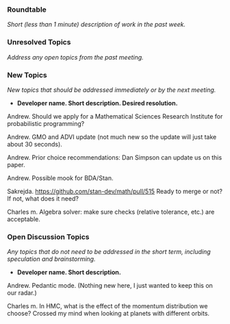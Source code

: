### Roundtable
_Short (less than 1 minute) description of work in the past week._

### Unresolved Topics
_Address any open topics from the past meeting._

### New Topics
_New topics that should be addressed immediately or by the next
meeting._

* __Developer name.  Short description.  Desired resolution.__

Andrew.  Should we apply for a Mathematical Sciences Research Institute for probabilistic programming?

Andrew.  GMO and ADVI update (not much new so the update will just take about 30 seconds).

Andrew.  Prior choice recommendations:  Dan Simpson can update us on this paper.

Andrew.  Possible mook for BDA/Stan.

Sakrejda.  https://github.com/stan-dev/math/pull/515   Ready to merge or not? If not, what does it need?

Charles m. Algebra solver: make sure checks (relative tolerance, etc.) are acceptable.

### Open Discussion Topics
_Any topics that do not need to be addressed in the short term,
including speculation and brainstorming._

* __Developer name.  Short description.__

Andrew.  Pedantic mode.  (Nothing new here, I just wanted to keep this on our radar.)

Charles m. In HMC, what is the effect of the momentum distribution we choose? Crossed my mind when looking at planets with different orbits.